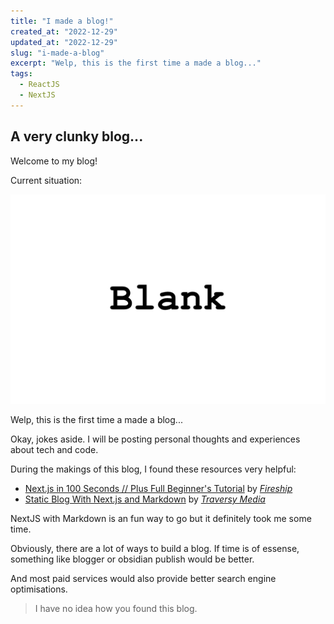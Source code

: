 ```yaml
---
title: "I made a blog!"
created_at: "2022-12-29"
updated_at: "2022-12-29"
slug: "i-made-a-blog"
excerpt: "Welp, this is the first time a made a blog..."
tags:
  - ReactJS
  - NextJS
---
```


## A very clunky blog...

Welcome to my blog!

Current situation:

![A Test Image](/images/blogs/blank.png)

Welp, this is the first time a made a blog...

Okay, jokes aside. I will be posting personal thoughts and experiences about tech and code.

During the makings of this blog, I found these resources very helpful:

- [Next.js in 100 Seconds // Plus Full Beginner's Tutorial](https://www.youtube.com/watch?v=Sklc_fQBmcs) by [_Fireship_](https://www.youtube.com/@Fireship)
- [Static Blog With Next.js and Markdown](https://www.youtube.com/watch?v=MrjeefD8sac) by [_Traversy Media_](https://www.youtube.com/@TraversyMedia)

NextJS with Markdown is an fun way to go but it definitely took me some time.

Obviously, there are a lot of ways to build a blog. If time is of essense, something like blogger or obsidian publish would be better.

And most paid services would also provide better search engine optimisations.

> I have no idea how you found this blog.
>
